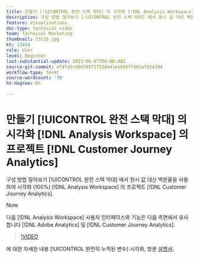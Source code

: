 ```yaml
---
title: 만들기 [!UICONTROL 완전 스택 막대] 의 시각화 [!DNL Analysis Workspace] 프로젝트
description: 구성 방법 알아보기 [!UICONTROL 완전 스택 막대] 에서 원시 값 대신 백분율을 사용하여 시각화 [!DNL Analysis Workspace] 의 프로젝트 [!DNL Customer Journey Analytics].
feature: Visualizations
doc-type: technical video
team: Technical Marketing
thumbnail: 23131.jpg
kt: 13434
role: User
level: Beginner
last-substantial-update: 2023-06-07T00:00:00Z
source-git-commit: ef4fa5c00d705f2f528a41ee665ff363afd24394
workflow-type: tm+mt
source-wordcount: '76'
ht-degree: 0%

---
```


# 만들기 [!UICONTROL 완전 스택 막대] 의 시각화 [!DNL Analysis Workspace] 의 프로젝트 [!DNL Customer Journey Analytics]

구성 방법 알아보기 [!UICONTROL 완전 스택 막대] 에서 원시 값 대신 백분율을 사용하여 시각화 (100%) [!DNL Analysis Workspace] 의 프로젝트 [!DNL Customer Journey Analytics].

>[!NOTE]
>
>다음 [!DNL Analysis Workspace] 사용자 인터페이스와 기능은 다음 측면에서 유사합니다 [!DNL Adobe Analytics] 및 [!DNL Customer Journey Analytics].

>[!VIDEO](https://video.tv.adobe.com/v/23131/?quality=12&learn=on)

에 대한 자세한 내용 [!UICONTROL 완전히 누적된 변수] 시각화, 방문 [설명서](https://experienceleague.adobe.com/docs/analytics-platform/using/cja-workspace/visualizations/bar.html).
